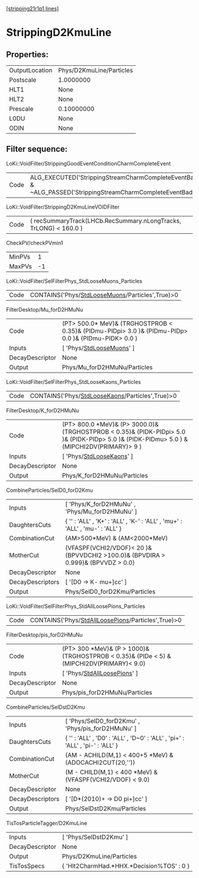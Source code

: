 [[stripping21r1p1 lines]](./stripping21r1p1-index)

# StrippingD2KmuLine

## Properties:

|                |                          |
|----------------|--------------------------|
| OutputLocation | Phys/D2KmuLine/Particles |
| Postscale      | 1.0000000                |
| HLT1           | None                     |
| HLT2           | None                     |
| Prescale       | 0.10000000               |
| L0DU           | None                     |
| ODIN           | None                     |

## Filter sequence:

LoKi::VoidFilter/StrippingGoodEventConditionCharmCompleteEvent

|      |                                                                                                                      |
|------|----------------------------------------------------------------------------------------------------------------------|
| Code | ALG_EXECUTED('StrippingStreamCharmCompleteEventBadEvent') & ~ALG_PASSED('StrippingStreamCharmCompleteEventBadEvent') |

LoKi::VoidFilter/StrippingD2KmuLineVOIDFilter

|      |                                                                   |
|------|-------------------------------------------------------------------|
| Code | ( recSummaryTrack(LHCb.RecSummary.nLongTracks, TrLONG) \< 160.0 ) |

CheckPV/checkPVmin1

|        |     |
|--------|-----|
| MinPVs | 1   |
| MaxPVs | -1  |

LoKi::VoidFilter/SelFilterPhys_StdLooseMuons_Particles

|      |                                                                                                     |
|------|-----------------------------------------------------------------------------------------------------|
| Code | CONTAINS('Phys/[StdLooseMuons](./stripping21r1p1-commonparticles-stdloosemuons)/Particles',True)\>0 |

FilterDesktop/Mu_forD2HMuNu

|                 |                                                                                                           |
|-----------------|-----------------------------------------------------------------------------------------------------------|
| Code            | (PT\> 500.0\* MeV)& (TRGHOSTPROB \< 0.35)& (PIDmu-PIDpi\> 3.0 )& (PIDmu-PIDp\> 0.0 )& (PIDmu-PIDK\> 0.0 ) |
| Inputs          | [ 'Phys/[StdLooseMuons](./stripping21r1p1-commonparticles-stdloosemuons)' ]                             |
| DecayDescriptor | None                                                                                                      |
| Output          | Phys/Mu_forD2HMuNu/Particles                                                                              |

LoKi::VoidFilter/SelFilterPhys_StdLooseKaons_Particles

|      |                                                                                                     |
|------|-----------------------------------------------------------------------------------------------------|
| Code | CONTAINS('Phys/[StdLooseKaons](./stripping21r1p1-commonparticles-stdloosekaons)/Particles',True)\>0 |

FilterDesktop/K_forD2HMuNu

|                 |                                                                                                                                                   |
|-----------------|---------------------------------------------------------------------------------------------------------------------------------------------------|
| Code            | (PT\> 800.0 \*MeV)& (P\> 3000.0)& (TRGHOSTPROB \< 0.35)& (PIDK-PIDpi\> 5.0 )& (PIDK-PIDp\> 5.0 )& (PIDK-PIDmu\> 5.0 ) & (MIPCHI2DV(PRIMARY)\> 9 ) |
| Inputs          | [ 'Phys/[StdLooseKaons](./stripping21r1p1-commonparticles-stdloosekaons)' ]                                                                     |
| DecayDescriptor | None                                                                                                                                              |
| Output          | Phys/K_forD2HMuNu/Particles                                                                                                                       |

CombineParticles/SelD0_forD2Kmu

|                  |                                                                                      |
|------------------|--------------------------------------------------------------------------------------|
| Inputs           | [ 'Phys/K_forD2HMuNu' , 'Phys/Mu_forD2HMuNu' ]                                     |
| DaughtersCuts    | { '' : 'ALL' , 'K+' : 'ALL' , 'K-' : 'ALL' , 'mu+' : 'ALL' , 'mu-' : 'ALL' }         |
| CombinationCut   | (AM\>500\*MeV) & (AM\<2000\*MeV)                                                     |
| MotherCut        | (VFASPF(VCHI2/VDOF)\< 20 )& (BPVVDCHI2 \>100.0)& (BPVDIRA \> 0.999)& (BPVVDZ \> 0.0) |
| DecayDescriptor  | None                                                                                 |
| DecayDescriptors | [ '[D0 -\> K- mu+]cc' ]                                                          |
| Output           | Phys/SelD0_forD2Kmu/Particles                                                        |

LoKi::VoidFilter/SelFilterPhys_StdAllLoosePions_Particles

|      |                                                                                                           |
|------|-----------------------------------------------------------------------------------------------------------|
| Code | CONTAINS('Phys/[StdAllLoosePions](./stripping21r1p1-commonparticles-stdallloosepions)/Particles',True)\>0 |

FilterDesktop/pis_forD2HMuNu

|                 |                                                                                                |
|-----------------|------------------------------------------------------------------------------------------------|
| Code            | (PT\> 300 \*MeV)& (P \> 1000)& (TRGHOSTPROB \< 0.35)& (PIDe \< 5) & (MIPCHI2DV(PRIMARY)\< 9.0) |
| Inputs          | [ 'Phys/[StdAllLoosePions](./stripping21r1p1-commonparticles-stdallloosepions)' ]            |
| DecayDescriptor | None                                                                                           |
| Output          | Phys/pis_forD2HMuNu/Particles                                                                  |

CombineParticles/SelDstD2Kmu

|                  |                                                                               |
|------------------|-------------------------------------------------------------------------------|
| Inputs           | [ 'Phys/SelD0_forD2Kmu' , 'Phys/pis_forD2HMuNu' ]                           |
| DaughtersCuts    | { '' : 'ALL' , 'D0' : 'ALL' , 'D~0' : 'ALL' , 'pi+' : 'ALL' , 'pi-' : 'ALL' } |
| CombinationCut   | (AM - ACHILD(M,1) \< 400+5 \*MeV) & (ADOCACHI2CUT(20,''))                     |
| MotherCut        | (M - CHILD(M,1) \< 400 \*MeV) & (VFASPF(VCHI2/VDOF) \< 9.0)                   |
| DecayDescriptor  | None                                                                          |
| DecayDescriptors | [ '[D\*(2010)+ -\> D0 pi+]cc' ]                                           |
| Output           | Phys/SelDstD2Kmu/Particles                                                    |

TisTosParticleTagger/D2KmuLine

|                 |                                             |
|-----------------|---------------------------------------------|
| Inputs          | [ 'Phys/SelDstD2Kmu' ]                    |
| DecayDescriptor | None                                        |
| Output          | Phys/D2KmuLine/Particles                    |
| TisTosSpecs     | { 'Hlt2CharmHad.\*HHX.\*Decision%TOS' : 0 } |
